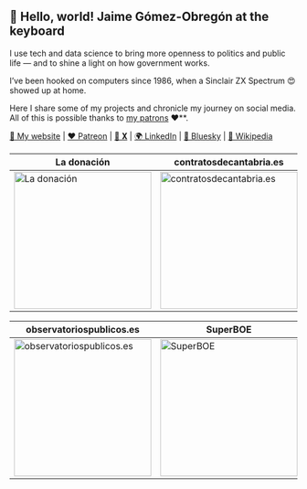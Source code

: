 ## 👋 Hello, world! Jaime Gómez-Obregón at the keyboard

I use tech and data science to bring more openness to politics and public life — and to shine a light on how government works.

I’ve been hooked on computers since 1986, when a Sinclair ZX Spectrum 😍 showed up at home.

Here I share some of my projects and chronicle my journey on social media. All of this is possible thanks to [my patrons](https://www.patreon.com/jaime_gomez_obregon) ❤️\*\*.

[🙋 My website](https://jaime.gomezobregon.com) |
[❤️ Patreon](https://www.patreon.com/jaime_gomez_obregon) |
[💬 𝐗](https://x.com/JaimeObregon) |
[🌍 LinkedIn](https://www.linkedin.com/in/jaimegomezobregon) |
[💬 Bluesky](https://bsky.app/profile/gomezobregon.com) |
[📙 Wikipedia](https://es.wikipedia.org/wiki/Jaime_G%C3%B3mez-Obreg%C3%B3n)

<!-- prettier-ignore -->
| La&nbsp;donación | contratosdecantabria.es | Retrogipuzkoa | contractacio.cat |
| ----------- | ----------------------- | ------------- | -------- |
| [<img src="ladonacion.avif" alt="La donación" width="240">](https://ladonacion.es) | [<img src="contratosdecantabria.avif" alt="contratosdecantabria.es" width="240">](https://contratosdecantabria.es) | [<img src="retrogipuzkoa.avif" alt="Retrogipuzkoa" width="240">](https://retrogipuzkoa.com) | [<img src="contractacio.cat.avif" alt="contractacio.cat" width="240">](https://contractacio.cat)

<!-- prettier-ignore -->
| observatoriospublicos.es | SuperBOE | El&nbsp;portero&nbsp;del&nbsp;metaverso | gobiernovasco.marketing |
| --- | --- | --- | --- |
| [<img src="observatoriospublicos.avif" alt="observatoriospublicos.es" width="240">](https://observatoriospublicos.es) | [<img src="superboe.avif" alt="SuperBOE" width="240">](https://superboe.es) | [<img src="metanavarra.avif" alt="El portero del metaverso" width="240">](https://twitter.com/JaimeObregon/status/1525510124353241093) | [<img src="gobiernovasco.avif" alt="gobiernovasco.marketing" width="240">](https://gobiernovasco.marketing) |
